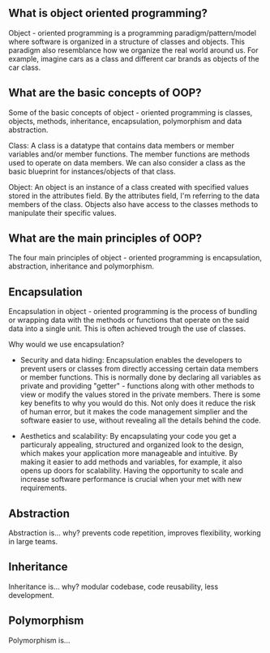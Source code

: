 ## What is object oriented programming?

Object - oriented programming is a programming paradigm/pattern/model where software is organized in a structure of classes and objects.
This paradigm also resemblance how we organize the real world around us. For example, imagine cars as a class and different car brands as objects of the car class.  

## What are the basic concepts of OOP?

Some of the basic concepts of object - oriented programming is classes, objects, methods, inheritance, encapsulation, polymorphism and data abstraction.

Class: A class is a datatype that contains data members or member variables and/or member functions. The member functions are methods used to operate on data members. We can also consider a class as the basic blueprint for instances/objects of that class.

Object: An object is an instance of a class created with specified values stored in the attributes field. By the attributes field, I'm referring to the data members of the class. Objects also have access to the classes methods to manipulate their specific values.      


## What are the main principles of OOP?

The four main principles of object - oriented programming is encapsulation, abstraction, inheritance and polymorphism. 

## Encapsulation

Encapsulation in object - oriented programming is the process of bundling or wrapping data with the methods or functions that operate on the said data into a single unit. This is often achieved trough the use of classes.  

Why would we use encapsulation?

- Security and data hiding: Encapsulation enables the developers to prevent users or classes from directly accessing certain data members or member functions. This is normally done by declaring all variables as private and providing "getter" - functions along with other methods to view or modify the values stored in the private members. There is some key benefits to why you would do this. Not only does it reduce the risk of human error, but it makes the code management simplier and the software easier to use, without revealing all the details behind the code.

- Aesthetics and scalability: By encapsulating your code you get a particuraly appealing, structured and organized look to the design, which makes your application more manageable and intuitive. By making it easier to add methods and variables, for example, it also opens up doors for scalability. Having the opportunity to scale and increase software performance is crucial when your met with new requirements. 

## Abstraction

Abstraction is... 
why?
prevents code repetition, improves flexibility, working in large teams. 

## Inheritance

Inheritance is...
why? modular codebase, code reusability, less development.
## Polymorphism

Polymorphism is...
